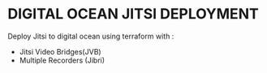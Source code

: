 # DIGITAL OCEAN JITSI DEPLOYMENT

Deploy Jitsi to digital ocean using terraform with :

- Jitsi Video Bridges(JVB)
- Multiple Recorders (Jibri)


